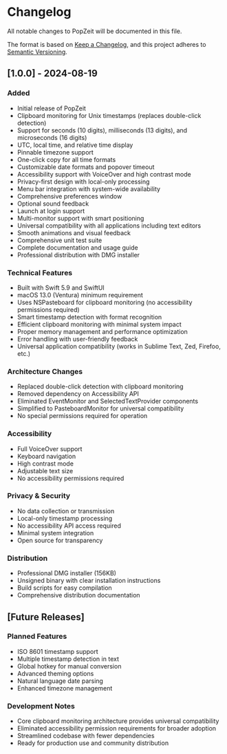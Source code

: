 # Changelog

All notable changes to PopZeit will be documented in this file.

The format is based on [Keep a Changelog](https://keepachangelog.com/en/1.0.0/),
and this project adheres to [Semantic Versioning](https://semver.org/spec/v2.0.0.html).

## [1.0.0] - 2024-08-19

### Added
- Initial release of PopZeit
- Clipboard monitoring for Unix timestamps (replaces double-click detection)
- Support for seconds (10 digits), milliseconds (13 digits), and microseconds (16 digits)
- UTC, local time, and relative time display
- Pinnable timezone support
- One-click copy for all time formats
- Customizable date formats and popover timeout
- Accessibility support with VoiceOver and high contrast mode
- Privacy-first design with local-only processing
- Menu bar integration with system-wide availability
- Comprehensive preferences window
- Optional sound feedback
- Launch at login support
- Multi-monitor support with smart positioning
- Universal compatibility with all applications including text editors
- Smooth animations and visual feedback
- Comprehensive unit test suite
- Complete documentation and usage guide
- Professional distribution with DMG installer

### Technical Features
- Built with Swift 5.9 and SwiftUI
- macOS 13.0 (Ventura) minimum requirement
- Uses NSPasteboard for clipboard monitoring (no accessibility permissions required)
- Smart timestamp detection with format recognition
- Efficient clipboard monitoring with minimal system impact
- Proper memory management and performance optimization
- Error handling with user-friendly feedback
- Universal application compatibility (works in Sublime Text, Zed, Firefoo, etc.)

### Architecture Changes
- Replaced double-click detection with clipboard monitoring
- Removed dependency on Accessibility API
- Eliminated EventMonitor and SelectedTextProvider components
- Simplified to PasteboardMonitor for universal compatibility
- No special permissions required for operation

### Accessibility
- Full VoiceOver support
- Keyboard navigation
- High contrast mode
- Adjustable text size
- No accessibility permissions required

### Privacy & Security
- No data collection or transmission
- Local-only timestamp processing
- No accessibility API access required
- Minimal system integration
- Open source for transparency

### Distribution
- Professional DMG installer (156KB)
- Unsigned binary with clear installation instructions
- Build scripts for easy compilation
- Comprehensive distribution documentation

## [Future Releases]

### Planned Features
- ISO 8601 timestamp support
- Multiple timestamp detection in text
- Global hotkey for manual conversion
- Advanced theming options
- Natural language date parsing
- Enhanced timezone management

### Development Notes
- Core clipboard monitoring architecture provides universal compatibility
- Eliminated accessibility permission requirements for broader adoption
- Streamlined codebase with fewer dependencies
- Ready for production use and community distribution